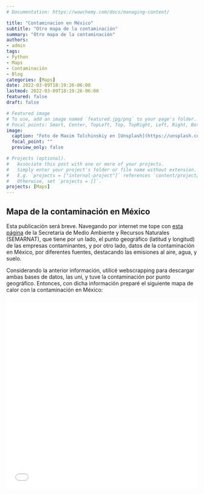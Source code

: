 ```yaml
---
# Documentation: https://wowchemy.com/docs/managing-content/

title: "Contaminacion en México"
subtitle: "Otro mapa de la contaminación"
summary: "Otro mapa de la contaminación"
authors: 
- admin
tags: 
- Python
- Maps
- Contaminación
- Blog
categories: [Maps]
date: 2022-03-09T18:19:26-06:00
lastmod: 2022-03-09T18:19:26-06:00
featured: false
draft: false

# Featured image
# To use, add an image named `featured.jpg/png` to your page's folder.
# Focal points: Smart, Center, TopLeft, Top, TopRight, Left, Right, BottomLeft, Bottom, BottomRight.
image:
  caption: "Foto de Maxim Tolchinskiy en [Unsplash](https://unsplash.com/photos/W3y2crFkVIs)"
  focal_point: ""
  preview_only: false

# Projects (optional).
#   Associate this post with one or more of your projects.
#   Simply enter your project's folder or file name without extension.
#   E.g. `projects = ["internal-project"]` references `content/project/deep-learning/index.md`.
#   Otherwise, set `projects = []`.
projects: [Maps]
---
```



## Mapa de la contaminación en México

Esta publicación será breve. Navegando por internet me tope con [esta página](http://sinat.semarnat.gob.mx/retc/retc/consulta.php?anio=2019&tipb=1) de la Secretaria de Medio Ambiente y Recursos Naturales (SEMARNAT), que tiene por un lado, el punto geográfico (latitud y longitud) de las empresas contaminantes, y por otro lado, datos de la contaminación en México, por diferentes fuentes, destacando las emisiones al aire, agua, y suelo. 

Considerando la anterior información, utilicé webscrapping para descargar ambas bases de datos, las uní, y tuve la contaminación por punto geográfico. Entonces, con dicha información preparé el siguiente mapa de calor con la contaminación en México:

<iframe
    src='./static/contaminacion.html'
    width='100%'
    height='500px'
    style='border:none;'>
</iframe>
